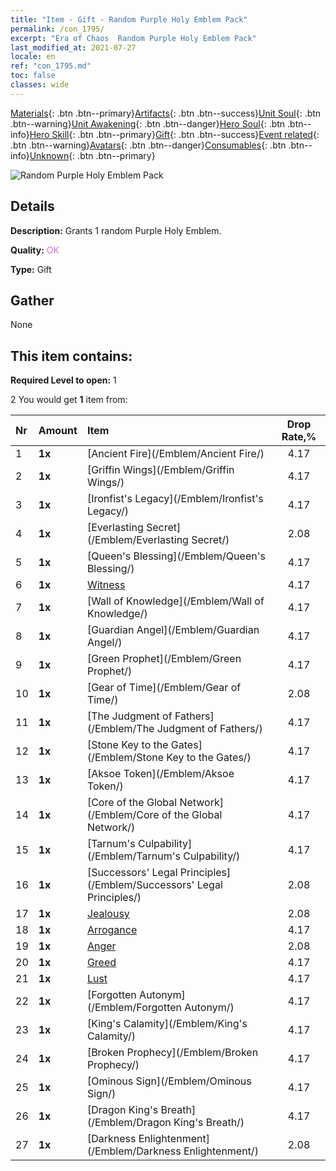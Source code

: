 ```yaml
---
title: "Item - Gift - Random Purple Holy Emblem Pack"
permalink: /con_1795/
excerpt: "Era of Chaos  Random Purple Holy Emblem Pack"
last_modified_at: 2021-07-27
locale: en
ref: "con_1795.md"
toc: false
classes: wide
---
```

 [Materials](/Items/){: .btn .btn--primary}[Artifacts](/Items/Artifacts/){: .btn .btn--success}[Unit Soul](/Items/UnitSoul/){: .btn .btn--warning}[Unit Awakening](/Items/UnitAwakening/){: .btn .btn--danger}[Hero Soul](/Items/HeroSoul/){: .btn .btn--info}[Hero Skill](/Items/HeroSkill/){: .btn .btn--primary}[Gift](/Items/Gift/){: .btn .btn--success}[Event related](/Items/Events/){: .btn .btn--warning}[Avatars](/Items/Avatars/){: .btn .btn--danger}[Consumables](/Items/Consumables/){: .btn .btn--info}[Unknown](/Items/Unknown/){: .btn .btn--primary}

 ![Random Purple Holy Emblem Pack](/images/t/i_907417.png)

## Details
 **Description:** Grants 1 random Purple Holy Emblem.

 **Quality:** <span style="color: #DA70D6">OK</span>

 **Type:** Gift

## Gather

  None

## This item contains:

 **Required Level to open:** 1

 2 You would get **1** item  from:

  | Nr | Amount |     Item    | Drop Rate,% |
  |:---|:-------|:------------|:---------:|
  | 1 |  **1x** | [Ancient Fire](/Emblem/Ancient Fire/) | 4.17 | 
  | 2 |  **1x** | [Griffin Wings](/Emblem/Griffin Wings/) | 4.17 | 
  | 3 |  **1x** | [Ironfist's Legacy](/Emblem/Ironfist's Legacy/) | 4.17 | 
  | 4 |  **1x** | [Everlasting Secret](/Emblem/Everlasting Secret/) | 2.08 | 
  | 5 |  **1x** | [Queen's Blessing](/Emblem/Queen's Blessing/) | 4.17 | 
  | 6 |  **1x** | [Witness](/Emblem/Witness/) | 4.17 | 
  | 7 |  **1x** | [Wall of Knowledge](/Emblem/Wall of Knowledge/) | 4.17 | 
  | 8 |  **1x** | [Guardian Angel](/Emblem/Guardian Angel/) | 4.17 | 
  | 9 |  **1x** | [Green Prophet](/Emblem/Green Prophet/) | 4.17 | 
  | 10 |  **1x** | [Gear of Time](/Emblem/Gear of Time/) | 2.08 | 
  | 11 |  **1x** | [The Judgment of Fathers](/Emblem/The Judgment of Fathers/) | 4.17 | 
  | 12 |  **1x** | [Stone Key to the Gates](/Emblem/Stone Key to the Gates/) | 4.17 | 
  | 13 |  **1x** | [Aksoe Token](/Emblem/Aksoe Token/) | 4.17 | 
  | 14 |  **1x** | [Core of the Global Network](/Emblem/Core of the Global Network/) | 4.17 | 
  | 15 |  **1x** | [Tarnum's Culpability](/Emblem/Tarnum's Culpability/) | 4.17 | 
  | 16 |  **1x** | [Successors' Legal Principles](/Emblem/Successors' Legal Principles/) | 2.08 | 
  | 17 |  **1x** | [Jealousy](/Emblem/Jealousy/) | 2.08 | 
  | 18 |  **1x** | [Arrogance](/Emblem/Arrogance/) | 4.17 | 
  | 19 |  **1x** | [Anger](/Emblem/Anger/) | 2.08 | 
  | 20 |  **1x** | [Greed](/Emblem/Greed/) | 4.17 | 
  | 21 |  **1x** | [Lust](/Emblem/Lust/) | 4.17 | 
  | 22 |  **1x** | [Forgotten Autonym](/Emblem/Forgotten Autonym/) | 4.17 | 
  | 23 |  **1x** | [King's Calamity](/Emblem/King's Calamity/) | 4.17 | 
  | 24 |  **1x** | [Broken Prophecy](/Emblem/Broken Prophecy/) | 4.17 | 
  | 25 |  **1x** | [Ominous Sign](/Emblem/Ominous Sign/) | 4.17 | 
  | 26 |  **1x** | [Dragon King's Breath](/Emblem/Dragon King's Breath/) | 4.17 | 
  | 27 |  **1x** | [Darkness Enlightenment](/Emblem/Darkness Enlightenment/) | 2.08 | 
